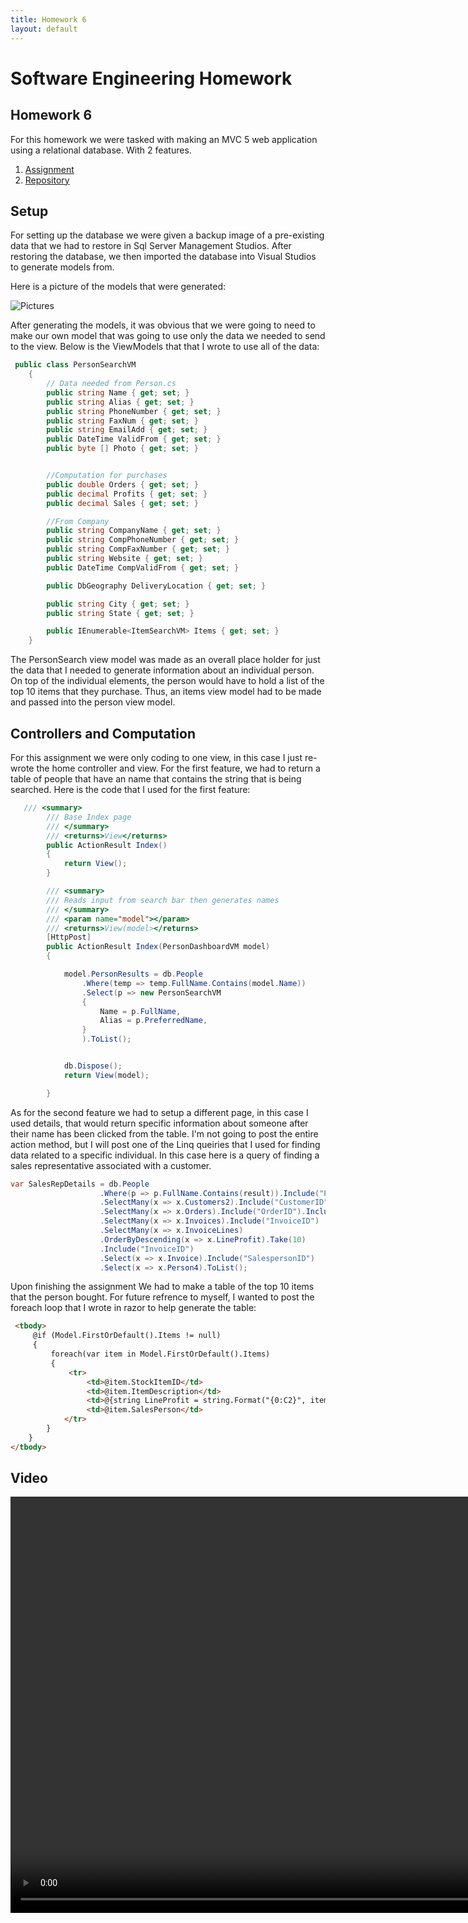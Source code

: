 ```yaml
---
title: Homework 6
layout: default
---
```

# Software Engineering Homework

## Homework 6

For this homework we were tasked with making an MVC 5 web application using a relational database. With 2 features.

1. [Assignment](http://www.wou.edu/~morses/classes/cs46x/assignments/HW6_1819.html)
2. [Repository](https://github.com/ABergman7/ABergman7.github.io/tree/master/HW6/WorldWideImporters) 


## Setup

For setting up the database we were given a backup image of a pre-existing data that we had to restore in Sql Server Management Studios. After restoring the database, we then imported the database into Visual Studios to generate models from.

Here is a picture of the models that were generated:

![Pictures](/Hw6/Pictures/Models.png)

After generating the models, it was obvious that we were going to need to make our own model that was going to use only the data we needed to send to the view. Below is the ViewModels that that I wrote to use all of the data:

```csharp
 public class PersonSearchVM
    {
        // Data needed from Person.cs
        public string Name { get; set; }
        public string Alias { get; set; }
        public string PhoneNumber { get; set; }
        public string FaxNum { get; set; }
        public string EmailAdd { get; set; }
        public DateTime ValidFrom { get; set; }
        public byte [] Photo { get; set; }


        //Computation for purchases
        public double Orders { get; set; }
        public decimal Profits { get; set; }
        public decimal Sales { get; set; }

        //From Company
        public string CompanyName { get; set; }
        public string CompPhoneNumber { get; set; }
        public string CompFaxNumber { get; set; }
        public string Website { get; set; }
        public DateTime CompValidFrom { get; set; }

        public DbGeography DeliveryLocation { get; set; }

        public string City { get; set; }
        public string State { get; set; }

        public IEnumerable<ItemSearchVM> Items { get; set; }
    }

```
The PersonSearch view model was made as an overall place holder for just the data that I needed to generate information about an individual person. On top of the individual elements, the person would have to hold a list of the top 10 items that they purchase. Thus, an items view model had to be made and passed into the person view model.

## Controllers and Computation

For this assignment we were only coding to one view, in this case I just re-wrote the home controller and view. For the first feature, we had to return a table of people that have an name that contains the string that is being searched. Here is the code that I used for the first feature:

```csharp
   /// <summary>
        /// Base Index page
        /// </summary>
        /// <returns>View</returns>
        public ActionResult Index()
        {
            return View();
        }

        /// <summary>
        /// Reads input from search bar then generates names
        /// </summary>
        /// <param name="model"></param>
        /// <returns>View(model></returns>
        [HttpPost]
        public ActionResult Index(PersonDashboardVM model)
        {

            model.PersonResults = db.People
                .Where(temp => temp.FullName.Contains(model.Name))
                .Select(p => new PersonSearchVM
                {
                    Name = p.FullName,
                    Alias = p.PreferredName,
                }
                ).ToList();


            db.Dispose();
            return View(model);

        }
```

As for the second feature we had to setup a different page, in this case I used details, that would return specific information about someone after their name has been clicked from the table. I'm not going to post the entire action method, but I will post one of the Linq queiries that I used for finding data related to a specific individual. In this case here is a query of finding a sales representative associated with a customer.

```csharp
var SalesRepDetails = db.People
                    .Where(p => p.FullName.Contains(result)).Include("PrimaryContactPersonID")
                    .SelectMany(x => x.Customers2).Include("CustomerID")
                    .SelectMany(x => x.Orders).Include("OrderID").Include("CustomerID")
                    .SelectMany(x => x.Invoices).Include("InvoiceID")
                    .SelectMany(x => x.InvoiceLines)
                    .OrderByDescending(x => x.LineProfit).Take(10)
                    .Include("InvoiceID")
                    .Select(x => x.Invoice).Include("SalespersonID")
                    .Select(x => x.Person4).ToList();

```

Upon finishing the assignment We had to make a table of the top 10 items that the person bought. For future refrence to myself, I wanted to post the foreach loop that I wrote in razor to help generate the table:

```html
 <tbody>
     @if (Model.FirstOrDefault().Items != null)
     {
         foreach(var item in Model.FirstOrDefault().Items)
         {
             <tr>
                 <td>@item.StockItemID</td>
                 <td>@item.ItemDescription</td>
                 <td>@{string LineProfit = string.Format("{0:C2}", item.LineProfit);} @LineProfit</td>
                 <td>@item.SalesPerson</td>
            </tr>
        }
    }
</tbody>
```


## Video
<video width="1000" height="666" controls="controls">
</video>
